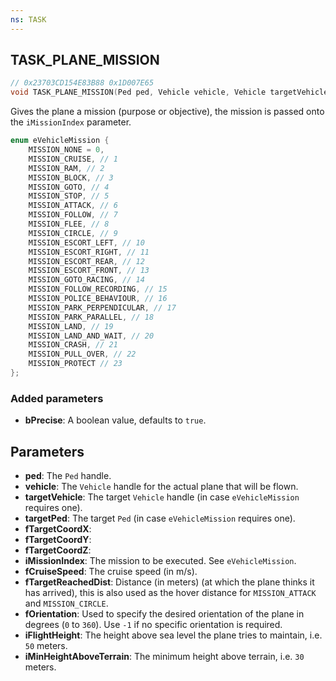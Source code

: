 ```yaml
---
ns: TASK
---
```

## TASK_PLANE_MISSION

```c
// 0x23703CD154E83B88 0x1D007E65
void TASK_PLANE_MISSION(Ped ped, Vehicle vehicle, Vehicle targetVehicle, Ped targetPed, float fTargetCoordX, float fTargetCoordY, float fTargetCoordZ, int iMissionIndex, float fCruiseSpeed, float fTargetReachedDist, float fOrientation, cs_type(float) int iFlightHeight, cs_type(float) int iMinHeightAboveTerrain);
```

Gives the plane a mission (purpose or objective), the mission is passed onto the `iMissionIndex` parameter.

```c
enum eVehicleMission {
    MISSION_NONE = 0,
    MISSION_CRUISE, // 1
    MISSION_RAM, // 2
    MISSION_BLOCK, // 3
    MISSION_GOTO, // 4
    MISSION_STOP, // 5
    MISSION_ATTACK, // 6
    MISSION_FOLLOW, // 7
    MISSION_FLEE, // 8
    MISSION_CIRCLE, // 9
    MISSION_ESCORT_LEFT, // 10
    MISSION_ESCORT_RIGHT, // 11
    MISSION_ESCORT_REAR, // 12
    MISSION_ESCORT_FRONT, // 13
    MISSION_GOTO_RACING, // 14
    MISSION_FOLLOW_RECORDING, // 15
    MISSION_POLICE_BEHAVIOUR, // 16
    MISSION_PARK_PERPENDICULAR, // 17
    MISSION_PARK_PARALLEL, // 18
    MISSION_LAND, // 19
    MISSION_LAND_AND_WAIT, // 20
    MISSION_CRASH, // 21
    MISSION_PULL_OVER, // 22
    MISSION_PROTECT // 23
};
```

### Added parameters
* **bPrecise**: A boolean value, defaults to `true`.

## Parameters
* **ped**: The `Ped` handle.
* **vehicle**: The `Vehicle` handle for the actual plane that will be flown.
* **targetVehicle**: The target `Vehicle` handle (in case `eVehicleMission` requires one).
* **targetPed**: The target `Ped` (in case `eVehicleMission` requires one).
* **fTargetCoordX**: 
* **fTargetCoordY**: 
* **fTargetCoordZ**: 
* **iMissionIndex**: The mission to be executed. See `eVehicleMission`.
* **fCruiseSpeed**: The cruise speed (in m/s).
* **fTargetReachedDist**: Distance (in meters) (at which the plane thinks it has arrived), this is also used as the hover distance for `MISSION_ATTACK` and `MISSION_CIRCLE`.
* **fOrientation**: Used to specify the desired orientation of the plane in degrees (`0` to `360`). Use `-1` if no specific orientation is required.
* **iFlightHeight**: The height above sea level the plane tries to maintain, i.e. `50` meters.
* **iMinHeightAboveTerrain**: The minimum height above terrain, i.e. `30` meters.

